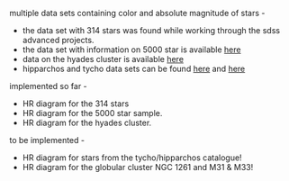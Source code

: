 multiple data sets containing color and absolute magnitude of stars -

* the data set with 314 stars was found while working through the sdss advanced projects. 
* the data set with information on 5000 star is available [here](http://www.astro.lu.se/~lennart/MVstars.html)
* data on the hyades cluster is available [here](http://cdsarc.u-strasbg.fr/viz-bin/qcat?J/A+A/367/111)
* hipparchos and tycho data sets can be found [here](http://cdsarc.u-strasbg.fr/viz-bin/Cat?I/239) and [here](http://cdsarc.u-strasbg.fr/viz-bin/Cat?cat=I%2F259&target=readme&)

implemented so far - 

* HR diagram for the 314 stars
* HR diagram for the 5000 star sample.
* HR diagram for the hyades cluster.

to be implemented - 

* HR diagram for stars from the tycho/hipparchos catalogue!
* HR diagram for the globular cluster NGC 1261 and M31 & M33!
